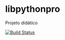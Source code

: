 # libpythonpro
Projeto didático

[![Build Status](https://travis-ci.org/guilhermemart/libpythonpro.svg?branch=master)](https://travis-ci.org/guilhermemart/libpythonpro)
